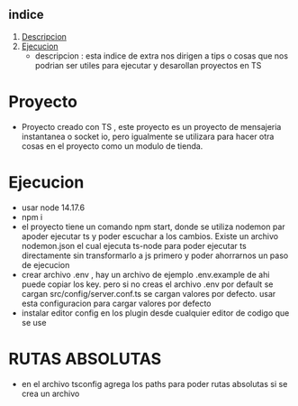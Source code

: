## indice
1. [ Descripcion ](#intro)
2. [ Ejecucion ](#ejecucion)
    - descripcion : esta indice de extra nos dirigen a tips o cosas que nos podrian ser utiles para ejecutar y desarollan proyectos en TS


<a name="intro"></a>

# Proyecto
- Proyecto creado con TS , este proyecto es un proyecto de mensajeria instantanea o socket io, pero igualmente se utilizara para hacer otra cosas en el proyecto como un modulo de tienda. 

<a name="ejecucion"></a>

# Ejecucion
- usar node 14.17.6
- npm i 
- el proyecto tiene un comando npm start, donde se utiliza nodemon par apoder ejecutar ts y poder escuchar a los cambios. Existe un archivo nodemon.json el cual ejecuta ts-node para poder ejecutar ts directamente sin transformarlo a js primero y poder ahorrarnos un paso de ejecucion
- crear archivo .env , hay un archivo de ejemplo .env.example de ahi puede copiar los key. pero si no creas el archivo .env por default se cargan src/config/server.conf.ts se cargan valores por defecto. usar esta configuracion para cargar valores por defecto
- instalar editor config en los plugin desde cualquier editor de codigo que se use


# RUTAS ABSOLUTAS
- en el archivo tsconfig agrega los paths para poder rutas absolutas si se crea un archivo
